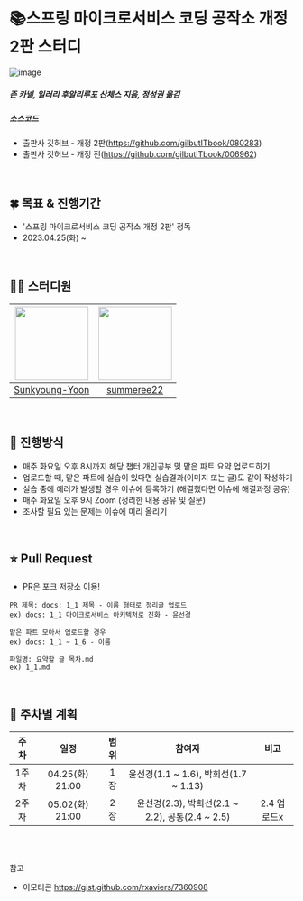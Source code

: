 # :books:스프링 마이크로서비스 코딩 공작소 개정 2판 스터디
![image](https://user-images.githubusercontent.com/97610532/233423892-686895ac-ec1a-464e-a656-e66cf527b836.png)
##### 존 카넬, 일러리 후알리루포 산체스 지음, 정성권 옮김
##### 소스코드
* 출판사 깃허브 - 개정 2판(https://github.com/gilbutITbook/080283)
* 출판사 깃허브 - 개정 전(https://github.com/gilbutITbook/006962)
</br>


## :four_leaf_clover: 목표 & 진행기간
* '스프링 마이크로서비스 코딩 공작소 개정 2판' 정독
* 2023.04.25(화) ~
</br>

## 👨‍💻 스터디원
<!-- 가운데 정렬 -->
|<img src="https://user-images.githubusercontent.com/97610532/233443329-ed401cd0-9792-42b1-b7ff-09ab8081c156.png" width="130px" height="130px">|<img src="https://user-images.githubusercontent.com/97610532/233433569-294d45b3-e4c6-4ce8-a28e-330d9523b383.png" width="130px" height="130px">|
|:---:|:---:|
|[Sunkyoung-Yoon](https://github.com/Sunkyoung-Yoon)|[summeree22](https://github.com/summeree22)|
</br>

## :pushpin: 진행방식
* 매주 화요일 오후 8시까지 해당 챕터 개인공부 및 맡은 파트 요약 업로드하기
* 업로드할 때, 맡은 파트에 실습이 있다면 실습결과(이미지 또는 글)도 같이 작성하기
* 실습 중에 에러가 발생할 경우 이슈에 등록하기 (해결했다면 이슈에 해결과정 공유)
* 매주 화요일 오후 9시 Zoom (정리한 내용 공유 및 질문)
* 조사할 필요 있는 문제는 이슈에 미리 올리기
</br>

## :star: Pull Request
* PR은 포크 저장소 이용!
```
PR 제목: docs: 1_1 제목 - 이름 형태로 정리글 업로드
ex) docs: 1_1 마이크로서비스 아키텍처로 진화 - 윤선경

맡은 파트 모아서 업로드할 경우
ex) docs: 1_1 ~ 1_6 - 이름

파일명: 요약할 글 목차.md
ex) 1_1.md
```
</br>

## :pushpin: 주차별 계획
|주차|일정|범위|참여자|비고|
|:---:|:---:|:---:|:---:|:---:|
|1주차|04.25(화) 21:00|1장|윤선경(1.1 ~ 1.6), 박희선(1.7 ~ 1.13)||
|2주차|05.02(화) 21:00|2장|윤선경(2.3), 박희선(2.1 ~ 2.2), 공통(2.4 ~ 2.5)|2.4 업로드x|
</br>
</br>

참고
* 이모티콘 https://gist.github.com/rxaviers/7360908
